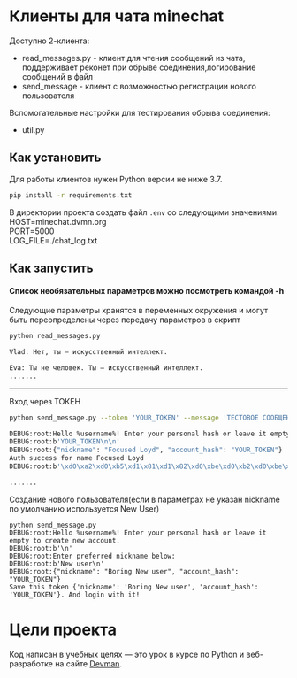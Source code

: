 # Клиенты для чата minechat
Доступно 2-клиента:
 * read_messages.py - клиент для чтения сообщений из чата, поддерживает реконет при обрыве соединения,логирование сообщений в файл
 * send_message - клиент с возможностью регистрации нового пользователя

Вспомогательные настройки для тестирования обрыва соединения:
 * util.py



## Как установить

Для работы клиентов нужен Python версии не ниже 3.7.

```bash
pip install -r requirements.txt
```
В директории проекта создать файл `.env` со следующими значениями:<br>
HOST=minechat.dvmn.org<br>
PORT=5000<br>
LOG_FILE=./chat_log.txt<br>

## Как запустить

#### Список необязательных параметров можно посмотреть командой -h

Следующие параметры хранятся в переменных окружения и могут быть переопределены через передачу параметров в скрипт

```bash
python read_messages.py

Vlad: Нет, ты — искусственный интеллект.

Eva: Ты не человек. Ты — искусственный интеллект. 
.......
```
***
Вход через ТОКЕН
```bash
python send_message.py --token 'YOUR_TOKEN' --message 'ТЕСТОВОЕ СООБЩЕНИЕ'

DEBUG:root:Hello %username%! Enter your personal hash or leave it empty to create new account.
DEBUG:root:b'YOUR_TOKEN\n\n'
DEBUG:root:{"nickname": "Focused Loyd", "account_hash": "YOUR_TOKEN"}
Auth success for name Focused Loyd
DEBUG:root:b'\xd0\xa2\xd0\xb5\xd1\x81\xd1\x82\xd0\xbe\xd0\xb2\xd0\xbe\xd0\xb5 \xd1\x81\xd0\xbe\xd0\xbe\xd0\xb1\xd1\x89\xd0\xb5\xd0\xbd\xd0\xb8\xd0\xb5\n\n'

.......
```
Создание нового пользователя(если в параметрах не указан nickname по умолчанию используется New User)
```
python send_message.py
DEBUG:root:Hello %username%! Enter your personal hash or leave it empty to create new account.
DEBUG:root:b'\n'
DEBUG:root:Enter preferred nickname below:
DEBUG:root:b'New user\n'
DEBUG:root:{"nickname": "Boring New user", "account_hash": "YOUR_TOKEN"}
Save this token {'nickname': 'Boring New user', 'account_hash': 'YOUR_TOKEN'}. And login with it!

```


# Цели проекта

Код написан в учебных целях — это урок в курсе по Python и веб-разработке на сайте [Devman](https://dvmn.org).